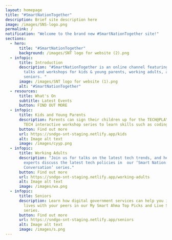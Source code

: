 ```yaml
---
layout: homepage
title: "#SmartNationTogether"
description: Brief site description here
image: /images/SNS-logo.png
permalink: /
notification: "Welcome to the brand new #SmartNationTogether site!"
sections:
  - hero:
      title: "#SmartNationTogether"
      background: /images/SNT logo for website (2).png
  - infopic:
      title: Introduction
      description: "#SmartNationTogether is an online channel featuring tech-related
        talks and workshops for kids & young parents, working adults, and
        seniors. "
      image: /images/SNT logo for website (1).png
      alt: "#SmartNationTogether"
  - resources:
      title: What's On
      subtitle: Latest Events
      button: FIND OUT MORE
  - infopic:
      title: Kids and Young Parents
      description: Parents can sign their children up for the TECH@PLAY or FUN WITH
        TECH interactive workshop series to learn skills such as coding and AI.
      button: Find out more
      url: https://sndgo-snt-staging.netlify.app/kids
      alt: Image alt text
      image: /images/cyyp.png
  - infopic:
      title: Working Adults
      description: "Join us for talks on the latest tech trends, and hear our subject
        experts discuss the latest tech policies in  our ‘Smart Nation: In
        Conversation’ series."
      button: Find out more
      url: https://sndgo-snt-staging.netlify.app/working-adults
      alt: Image alt text
      image: /images/wa.png
  - infopic:
      title: Seniors
      description: Learn how digital government services can help you in your daily
        lives with your peers in our My Smart Ahma Top Picks and Live Smart
        series.
      button: Find out more
      url: https://sndgo-snt-staging.netlify.app/seniors
      alt: Image alt text
      image: /images/s.png
---
```

